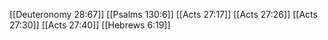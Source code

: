 [[Deuteronomy 28:67]]
[[Psalms 130:6]]
[[Acts 27:17]]
[[Acts 27:26]]
[[Acts 27:30]]
[[Acts 27:40]]
[[Hebrews 6:19]]
